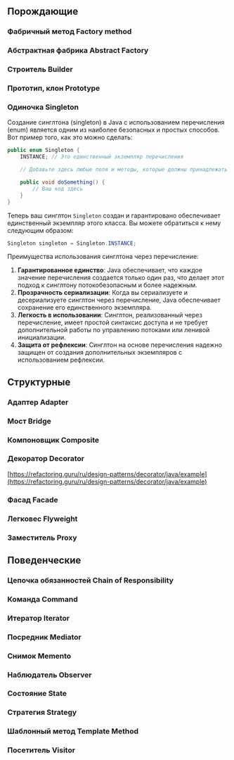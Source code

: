## Порождающие

### Фабричный метод Factory method

### Абстрактная фабрика Abstract Factory

  

### Строитель Builder

### Прототип, клон Prototype

### Одиночка Singleton

Создание синглтона (singleton) в Java с использованием перечисления (enum) является одним из наиболее безопасных и простых способов. Вот пример того, как это можно сделать:

```Java
public enum Singleton {
    INSTANCE; // Это единственный экземпляр перечисления

    // Добавьте здесь любые поля и методы, которые должны принадлежать синглтону

    public void doSomething() {
        // Ваш код здесь
    }
}

```

Теперь ваш синглтон `Singleton` создан и гарантировано обеспечивает единственный экземпляр этого класса. Вы можете обратиться к нему следующим образом:

```Java
Singleton singleton = Singleton.INSTANCE;

```

Преимущества использования синглтона через перечисление:

1. **Гарантированное единство**: Java обеспечивает, что каждое значение перечисления создается только один раз, что делает этот подход к синглтону потокобезопасным и более надежным.
2. **Прозрачность сериализации**: Когда вы сериализуете и десериализуете синглтон через перечисление, Java обеспечивает сохранение его единственного экземпляра.
3. **Легкость в использовании**: Синглтон, реализованный через перечисление, имеет простой синтаксис доступа и не требует дополнительной работы по управлению потоками или ленивой инициализации.
4. **Защита от рефлексии**: Синглтон на основе перечисления надежно защищен от создания дополнительных экземпляров с использованием рефлексии.

## Структурные

### Адаптер Adapter

### Мост Bridge

### Компоновщик Composite

### Декоратор Decorator

[https://refactoring.guru/ru/design-patterns/decorator/java/example](https://refactoring.guru/ru/design-patterns/decorator/java/example)

### Фасад Facade

### Легковес Flyweight

### Заместитель Proxy

## Поведенческие

### Цепочка обязанностей Chain of Responsibility

### Команда Command

### Итератор Iterator

### Посредник Mediator

### Снимок Memento

### Наблюдатель Observer

### Состояние State

### Стратегия Strategy

### Шаблонный метод Template Method

### Посетитель Visitor